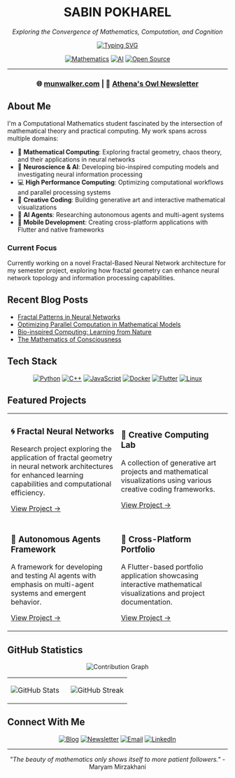 <div align="center">

# SABIN POKHAREL
*Exploring the Convergence of Mathematics, Computation, and Cognition*

[![Typing SVG](https://readme-typing-svg.herokuapp.com?font=JetBrains+Mono&weight=600&size=24&duration=3000&pause=1000&color=000000&center=true&vCenter=true&random=false&width=800&lines=Computational+Mathematics+Student;Neural+Computing+Researcher;Creative+Coder;High+Performance+Computing+Engineer)](https://git.io/typing-svg)

[![Mathematics](https://img.shields.io/badge/Mathematics-000000?style=flat-square&logo=wolfram&logoColor=white)](https://munwalker.com)
[![AI](https://img.shields.io/badge/AI-000000?style=flat-square&logo=tensorflow&logoColor=white)](https://munwalker.com)
[![Open Source](https://img.shields.io/badge/Open_Source-000000?style=flat-square&logo=github&logoColor=white)](https://github.com/sapienskid)

</div>

---

<div align="center">

### 🌐 [munwalker.com](https://munwalker.com) | 📰 [Athena's Owl Newsletter](https://newsletter.munwalker.com)

</div>

## About Me

I'm a Computational Mathematics student fascinated by the intersection of mathematical theory and practical computing. My work spans across multiple domains:

- 🧮 **Mathematical Computing**: Exploring fractal geometry, chaos theory, and their applications in neural networks
- 🧠 **Neuroscience & AI**: Developing bio-inspired computing models and investigating neural information processing
- 💻 **High Performance Computing**: Optimizing computational workflows and parallel processing systems
- 🎨 **Creative Coding**: Building generative art and interactive mathematical visualizations
- 🤖 **AI Agents**: Researching autonomous agents and multi-agent systems
- 📱 **Mobile Development**: Creating cross-platform applications with Flutter and native frameworks

### Current Focus
Currently working on a novel Fractal-Based Neural Network architecture for my semester project, exploring how fractal geometry can enhance neural network topology and information processing capabilities.

## Recent Blog Posts
<!-- BLOG-POST-LIST:START -->
- [Fractal Patterns in Neural Networks](https://munwalker.com/posts/fractal-patterns)
- [Optimizing Parallel Computation in Mathematical Models](https://munwalker.com/posts/parallel-computation)
- [Bio-inspired Computing: Learning from Nature](https://munwalker.com/posts/bio-inspired)
- [The Mathematics of Consciousness](https://munwalker.com/posts/math-consciousness)
<!-- BLOG-POST-LIST:END -->

## Tech Stack
<div align="center">

[![Python](https://img.shields.io/badge/Python-000000?style=for-the-badge&logo=python&logoColor=white)](https://python.org)
[![C++](https://img.shields.io/badge/C++-000000?style=for-the-badge&logo=cplusplus&logoColor=white)](https://isocpp.org)
[![JavaScript](https://img.shields.io/badge/JavaScript-000000?style=for-the-badge&logo=javascript&logoColor=white)](https://javascript.com)
[![Docker](https://img.shields.io/badge/Docker-000000?style=for-the-badge&logo=docker&logoColor=white)](https://docker.com)
[![Flutter](https://img.shields.io/badge/Flutter-000000?style=for-the-badge&logo=flutter&logoColor=white)](https://flutter.dev)
[![Linux](https://img.shields.io/badge/Linux-000000?style=for-the-badge&logo=linux&logoColor=white)](https://linux.org)

</div>

## Featured Projects
<table>
<tr>
<td width="50%">

### 🌀 Fractal Neural Networks
Research project exploring the application of fractal geometry in neural network architectures for enhanced learning capabilities and computational efficiency.

[View Project →](https://github.com/sapienskid/fractal-nn)
</td>
<td width="50%">

### 🎨 Creative Computing Lab
A collection of generative art projects and mathematical visualizations using various creative coding frameworks.

[View Project →](https://github.com/sapienskid/creative-lab)
</td>
</tr>
<tr>
<td width="50%">

### 🤖 Autonomous Agents Framework
A framework for developing and testing AI agents with emphasis on multi-agent systems and emergent behavior.

[View Project →](https://github.com/sapienskid/agents)
</td>
<td width="50%">

### 📱 Cross-Platform Portfolio
A Flutter-based portfolio application showcasing interactive mathematical visualizations and project documentation.

[View Project →](https://github.com/sapienskid/portfolio)
</td>
</tr>
</table>

## GitHub Statistics
<div align="center">

<!-- Activity Graph -->
![Contribution Graph](https://github-readme-activity-graph.vercel.app/graph?username=sapienskid&bg_color=ffffff&color=000000&line=000000&point=000000&area=true&hide_border=true)

<!-- Stats Cards in Two Columns -->
<table>
<tr>
<td width="50%">

![GitHub Stats](https://github-readme-stats.vercel.app/api?username=sapienskid&show_icons=true&hide_border=true&title_color=000000&text_color=000000&icon_color=000000&bg_color=ffffff&hide_title=true&include_all_commits=true)

</td>
<td width="50%">

![GitHub Streak](https://github-readme-streak-stats.herokuapp.com/?user=sapienskid&hide_border=true&date_format=M%20j%5B%2C%20Y%5D&background=FFFFFF&stroke=000000&ring=000000&fire=000000&currStreakNum=000000&sideNums=000000&currStreakLabel=000000&sideLabels=000000&dates=000000)

</td>
</tr>
</table>

</div>

## Connect With Me
<div align="center">

[![Blog](https://img.shields.io/badge/Blog-000000?style=for-the-badge&logo=ghost&logoColor=white)](https://munwalker.com)
[![Newsletter](https://img.shields.io/badge/Newsletter-000000?style=for-the-badge&logo=substack&logoColor=white)](https://newsletter.munwalker.com)
[![Email](https://img.shields.io/badge/Email-000000?style=for-the-badge&logo=gmail&logoColor=white)](mailto:your.email@example.com)
[![LinkedIn](https://img.shields.io/badge/LinkedIn-000000?style=for-the-badge&logo=linkedin&logoColor=white)](https://linkedin.com/in/yourusername)

</div>

---

<div align="center">

*"The beauty of mathematics only shows itself to more patient followers."* - Maryam Mirzakhani

</div>
